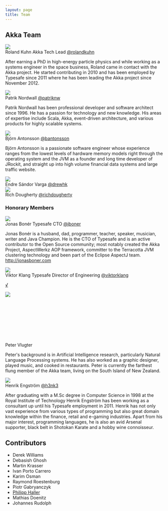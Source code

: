 ```yaml
---
layout: page
title: Team
---
```


<h2>Akka Team</h2>
<div class="row">
	<div class="span6">
		<div class="profile-pic-wrap"><img class="profile-pic" src="http://api.twitter.com/1/users/profile_image/rolandkuhn.json?size=bigger" /></div>
		<span class="profile-name">Roland Kuhn</span>
    <span class="profile-title">Akka Tech Lead</span>
		<span class="profile-twitter-link"><a href="https://twitter.com/rolandkuhn">@rolandkuhn</a></span>			
		<p class="profile-text">After earning a PhD in high-energy particle physics and while working as a systems engineer in the space business, Roland came in contact with the Akka project. He started contributing in 2010 and has been employed by Typesafe since 2011 where he has been leading the Akka project since November 2012.</p>
	</div>
	<div class="span6">
		<div class="profile-pic-wrap"><img class="profile-pic" src="http://api.twitter.com/1/users/profile_image/patriknw.json?size=bigger" /></div>
		<span class="profile-name">Patrik Nordwall</span>
		<span class="profile-twitter-link"><a href="https://twitter.com/patriknw">@patriknw</a></span>		
		<p class="profile-text">Patrik Nordwall has been professional developer and software architect since 1996. He has a passion for technology and new knowledge. His areas of expertise include Scala, Akka, event-driven architecture, and various products for highly scalable systems.</p>
	</div>	
</div>
<div class="row">
	<div class="span6">
		<div class="profile-pic-wrap"><img class="profile-pic" src="http://api.twitter.com/1/users/profile_image/bantonsson.json?size=bigger" /></div>
		<span class="profile-name">Björn Antonsson</span>
		<span class="profile-twitter-link"><a href="https://twitter.com/bantonsson">@bantonsson</a></span>			
		<p class="profile-text">Björn Antonsson is a passionate software engineer whose experience ranges from the lowest levels of hardware memory models right through the operating system and the JVM as a founder and long time developer of JRockit, and straight up into high volume financial data systems and large traffic website.</p>
	</div>
  <div class="span6">
    <div class="profile-pic-wrap"><img class="profile-pic" src="http://api.twitter.com/1/users/profile_image/drewhk.json?size=bigger" /></div>
    <span class="profile-name">Endre Sándor Varga</span>
    <span class="profile-twitter-link"><a href="https://twitter.com/drewhk">@drewhk</a></span>
  </div>
</div>
<div class="row">
  <div>
    <div class="span6">
      <div class="profile-pic-wrap"><img class="profile-pic" src="http://api.twitter.com/1/users/profile_image/richdougherty.json?size=bigger" /></div>
      <span class="profile-name">Rich Dougherty</span>
      <span class="profile-twitter-link"><a href="https://twitter.com/richdougherty">@richdougherty</a></span>
    </div>
  </div>
</div>
<h3>Honorary Members</h3>
<div class="row">
	<div class="span6">
		<div class="profile-pic-wrap"><img class="profile-pic" src="http://api.twitter.com/1/users/profile_image/jboner.json?size=bigger" /></div>
		<span class="profile-name">Jonas Bonér</span>
		<span class="profile-title">Typesafe CTO</span>
		<span class="profile-twitter-link"><a href="https://twitter.com/jboner">@jboner</a></span>
		<p class="profile-text">Jonas Bonér is a husband, dad, programmer, teacher, speaker, musician, writer and Java Champion. He is the CTO of Typesafe and is an active contributor to the Open Source community; most notably created the Akka Project, AspectWerkz AOP framework, committer to the Terracotta JVM clustering technology and been part of the Eclipse AspectJ team. <a href="http://jonasboner.com">http://jonasboner.com</a></p>
	</div>
	<div class="span6">
		<div class="profile-pic-wrap"><img class="profile-pic" src="http://api.twitter.com/1/users/profile_image/viktorklang.json?size=bigger" /></div>
		<span class="profile-name">Viktor Klang</span>
		<span class="profile-title">Typesafe Director of Engineering</span>
		<span class="profile-twitter-link"><a href="https://twitter.com/viktorklang">@viktorklang</a></span>
		<p class="profile-text"><a href="http://www.linkedin.com/in/viktorklang">√</a></p>
	</div>
</div>
<div class="row">
	<div class="span6">
		<div class="profile-pic-wrap" style="height: 160px;"><img class="profile-pic" src="http://www.gravatar.com/avatar/d1d4a046f41854a01e461b1732bb764b?s=73" /></div>
		<span class="profile-name">Peter Vlugter</span>
		<p class="profile-text">Peter's background is in Artificial Intelligence research, particularly Natural Language Processing systems. He has also worked as a graphic designer, played music, and cooked in restaurants. Peter is currently the farthest flung member of the Akka team, living on the South Island of New Zealand.</p>
	</div>
	<div class="span6">
		<div class="profile-pic-wrap"><img class="profile-pic" src="http://api.twitter.com/1/users/profile_image/h3nk3.json?size=bigger" /></div>
		<span class="profile-name">Henrik Engström</span>
		<span class="profile-twitter-link"><a href="https://twitter.com/h3nk3">@h3nk3</a></span>		
		<p class="profile-text">After graduating with a M.Sc degree in Computer Science in 1998 at the Royal Institute of Technology Henrik Engström has been working as a consultant up until his Typesafe employment in 2011. Henrik has not only vast experience from various types of programming but also great domain knowledge within the finance, retail and e-gaming industries. Apart from his major interest, programming languages, he is also an avid Arsenal supporter, black belt in Shotokan Karate and a hobby wine connoisseur.</p>
	</div>
</div>
<div class="row">
	<div class="span12">
		<h2>Contributors</h2>
		<div class="committers">
			<ul>
				<li>Derek Williams</li>
				<li>Debasish Ghosh</li>
				<li>Martin Krasser</li>
				<li>Ivan Porto Carrero</li>
				<li>Karim Osman</li>
        <li>Raymond Roestenburg</li>
        <li>Piotr Gabryanczyk</li>
				<li><a href="http://lamp.epfl.ch/~phaller">Philipp Haller</a></li>
        <li>Mathias Doenitz</li>
        <li>Johannes Rudolph</li>
			</ul>
		</div>
	</div>
</div>
